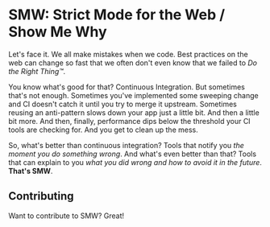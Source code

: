 # SMW: Strict Mode for the Web / Show Me Why

Let's face it. We all make mistakes when we code. Best practices on the web
can change so fast that we often don't even know that we failed to *Do the
Right Thing™*.

You know what's good for that? Continuous Integration. But sometimes that's
not enough. Sometimes you've implemented some sweeping change and CI doesn't
catch it until you try to merge it upstream. Sometimes reusing an
anti-pattern slows down your app just a little bit. And then a little bit
more. And then, finally, performance dips below the threshold your CI tools
are checking for. And you get to clean up the mess.

So, what's better than continuous integration? Tools that notify you *the
moment you do something wrong*. And what's even better than that?  Tools that
can explain to you *what you did wrong and how to avoid it in the
future*. **That's SMW**.


## Contributing

Want to contribute to SMW? Great!
